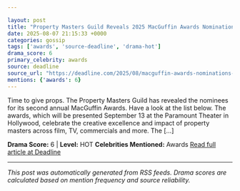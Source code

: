 ```yaml
---

layout: post
title: "Property Masters Guild Reveals 2025 MacGuffin Awards Nominations"""
date: 2025-08-07 21:15:33 +0000
categories: gossip
tags: ['awards', 'source-deadline', 'drama-hot']
drama_score: 6
primary_celebrity: awards
source: deadline
source_url: "https://deadline.com/2025/08/macguffin-awards-nominations-2025-list-property-masters-guild-1236481678/"""
mentions: {'awards': 6}
---
```


Time to give props. The Property Masters Guild has revealed the nominees for its second annual MacGuffin Awards. Have a look at the list below. The awards, which will be presented September 13 at the Paramount Theater in Hollywood, celebrate the creative excellence and impact of property masters across film, TV, commercials and more. The […]

**Drama Score:** 6 | **Level:** HOT **Celebrities Mentioned:** Awards [Read full article at Deadline](https://deadline.com/2025/08/macguffin-awards-nominations-2025-list-property-masters-guild-1236481678/)

---

*This post was automatically generated from RSS feeds. Drama scores are calculated based on mention frequency and source reliability.*